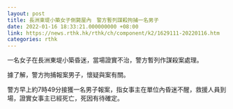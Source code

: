 ```yaml
---
layout: post
title: 長洲東堤小築女子倒斃屋內　警方暫列謀殺拘捕一名男子
date: 2022-01-16 18:33:21.000000000 +08:00
link: https://news.rthk.hk/rthk/ch/component/k2/1629111-20220116.htm
categories: rthk
---
```


一名女子在長洲東堤小築昏迷，當場證實不治，警方暫列作謀殺案處理。

據了解，警方拘捕報案男子，懷疑與案有關。

警方早上約7時49分接獲一名男子報案，指女事主在單位內昏迷不醒，救援人員到場，證實女事主已經死亡，死因有待確定。
